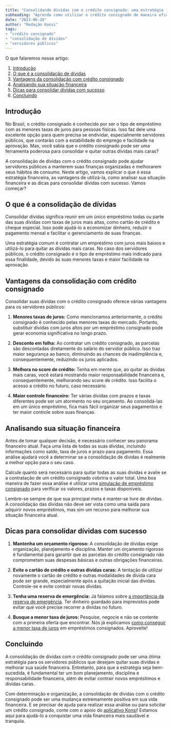 ```yaml
---
title: "Consolidando dívidas com o crédito consignado: uma estratégia inteligente para servidores públicos"
subheading: "Aprenda como utilizar o crédito consignado de maneira eficiente para quitar suas dívidas e melhorar suas finanças pessoais."
date: "2023-06-20"
author: "Redação Konsi"
tags:
- "crédito consignado"
- "consolidação de dívidas"
- "servidores públicos"
---
```


O que falaremos nesse artigo:

1. [Introdução](#intro)
2. [O que é a consolidação de dívidas](#consolidação)
3. [Vantagens da consolidação com crédito consignado](#vantagens)
4. [Analisando sua situação financeira](#analisando)
5. [Dicas para consolidar dívidas com sucesso](#dicas)
6. [Concluindo](#conclusão)
  
<a name="intro"></a>
## Introdução

No Brasil, o crédito consignado é conhecido por ser o tipo de empréstimo com as menores taxas de juros para pessoas físicas. Isso faz dele uma excelente opção para quem precisa se endividar, especialmente servidores públicos, que contarão com a estabilidade do emprego e facilidade na aprovação. Mas, você sabia que o crédito consignado pode ser uma ferramenta poderosa para consolidar e quitar outras dívidas mais caras?

A consolidação de dívidas com o crédito consignado pode ajudar servidores públicos a manterem suas finanças organizadas e melhorarem seus hábitos de consumo. Neste artigo, vamos explicar o que é essa estratégia financeira, as vantagens de utilizá-la, como analisar sua situação financeira e as dicas para consolidar dívidas com sucesso. Vamos começar?

<a name="consolidação"></a>
## O que é a consolidação de dívidas

Consolidar dívidas significa reunir em um único empréstimo todas ou parte das suas dívidas com taxas de juros mais altas, como cartão de crédito e cheque especial. Isso pode ajudá-lo a economizar dinheiro, reduzir o pagamento mensal e facilitar o gerenciamento de suas finanças.

Uma estratégia comum é contratar um empréstimo com juros mais baixos e utilizá-lo para quitar as dívidas mais caras. No caso dos servidores públicos, o crédito consignado é o tipo de empréstimo mais indicado para essa finalidade, devido às suas menores taxas e maior facilidade na aprovação.

<a name="vantagens"></a>
## Vantagens da consolidação com crédito consignado

Consolidar suas dívidas com o crédito consignado oferece várias vantagens para os servidores públicos:

1. **Menores taxas de juros:** Como mencionamos anteriormente, o crédito consignado é conhecido pelas menores taxas do mercado. Portanto, substituir dívidas com juros altos por um empréstimo consignado pode gerar economia significativa no longo prazo.

2. **Desconto em folha:** Ao contratar um crédito consignado, as parcelas são descontadas diretamente do salário do servidor público. Isso traz maior segurança ao banco, diminuindo as chances de inadimplência e, consequentemente, reduzindo os juros aplicados.

3. **Melhora no score de crédito:** Tenha em mente que, ao quitar as dívidas mais caras, você estará mostrando maior responsabilidade financeira e, consequentemente, melhorando seu score de crédito. Isso facilita o acesso a crédito no futuro, caso necessário.

4. **Maior controle financeiro:** Ter várias dívidas com prazos e taxas diferentes pode ser um atormento no seu orçamento. Ao consolidá-las em um único empréstimo, fica mais fácil organizar seus pagamentos e ter maior controle sobre suas finanças.

<a name="analisando"></a>
## Analisando sua situação financeira

Antes de tomar qualquer decisão, é necessário conhecer seu panorama financeiro atual. Faça uma lista de todas as suas dívidas, incluindo informações como saldo, taxa de juros e prazo para pagamento. Essa análise ajudará você a determinar se a consolidação de dívidas é realmente a melhor opção para o seu caso.

Calcule quanto será necessário para quitar todas as suas dívidas e avalie se a contratação de um crédito consignado cobriria o valor total. Uma boa maneira de fazer essa análise é utilizar uma [simulação de empréstimo consignado](https://konsi.com.br/simulacao-emprestimo-consignado/) para verificar os valores, prazos e taxas disponíveis.

Lembre-se sempre de que sua principal meta é manter-se livre de dívidas. A consolidação das dívidas não deve ser vista como uma saída para adquirir novos empréstimos, mas sim um recurso para melhorar sua situação financeira atual.

<a name="dicas"></a>
## Dicas para consolidar dívidas com sucesso

1. **Mantenha um orçamento rigoroso:** A consolidação de dívidas exige organização, planejamento e disciplina. Manter um orçamento rigoroso é fundamental para garantir que as parcelas do crédito consignado não comprometam suas despesas básicas e outras obrigações financeiras.

2. **Evite o cartão de crédito e outras dívidas caras:** A tentação de utilizar novamente o cartão de crédito e outras modalidades de dívida cara pode ser grande, especialmente após a quitação inicial das dívidas. Controle-se e evite contrair novas dívidas.

3. **Tenha uma reserva de emergência:** Já falamos sobre [a importância da reserva de emergência](https://konsi.com.br/a-importncia-da-reserva-de-emergncia-e-como-constru-la-com-inteligncia-financeira). Ter dinheiro guardado para imprevistos pode evitar que você precise recorrer a dívidas no futuro.

4. **Busque a menor taxa de juros:** Pesquise, negocie e não se contente com a primeira oferta que encontrar. Nós já explicamos [como conseguir a menor taxa de juros](https://konsi.com.br/como-conseguir-a-menor-taxa-de-juros) em empréstimos consignados. Aproveite!

<a name="conclusão"></a>
## Concluindo

A consolidação de dívidas com o crédito consignado pode ser uma ótima estratégia para os servidores públicos que desejam quitar suas dívidas e melhorar sua saúde financeira. Entretanto, para que a estratégia seja bem-sucedida, é fundamental ter um bom planejamento, disciplina e responsabilidade financeira, além de evitar contrair novos empréstimos e dívidas caras.

Com determinação e organização, a consolidação de dívidas com o crédito consignado pode ser uma mudança extremamente positiva em sua vida financeira. E se precisar de ajuda para realizar essa análise ou para solicitar um crédito consignado, conte com o apoio do [aplicativo Konsi](https://konsi.com.br/)! Estamos aqui para ajudá-lo a conquistar uma vida financeira mais saudável e tranquila.